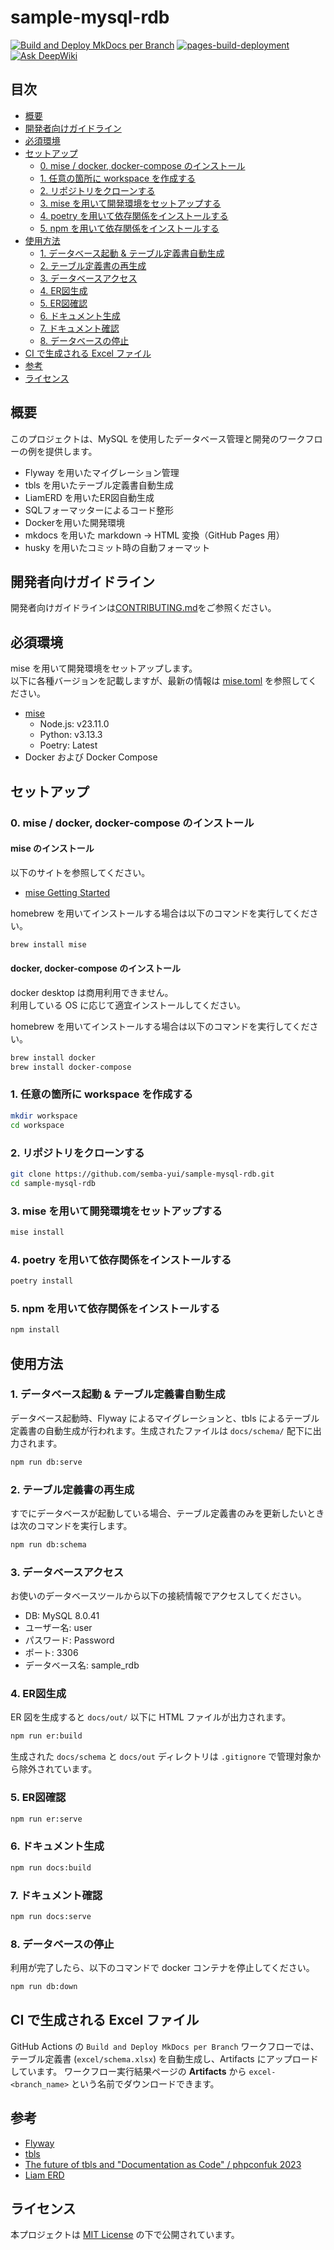 # sample-mysql-rdb

[![Build and Deploy MkDocs per Branch](https://github.com/semba-yui/sample-mysql-rdb/actions/workflows/build-and-deploy.yml/badge.svg)](https://github.com/semba-yui/sample-mysql-rdb/actions/workflows/build-and-deploy.yml)
[![pages-build-deployment](https://github.com/semba-yui/sample-mysql-rdb/actions/workflows/pages/pages-build-deployment/badge.svg?branch=gh-pages)](https://github.com/semba-yui/sample-mysql-rdb/actions/workflows/pages/pages-build-deployment)
[![Ask DeepWiki](https://deepwiki.com/badge.svg)](https://deepwiki.com/semba-yui/sample-mysql-rdb)

## 目次

- [概要](#概要)
- [開発者向けガイドライン](#開発者向けガイドライン)
- [必須環境](#必須環境)
- [セットアップ](#セットアップ)
  - [0. mise / docker, docker-compose のインストール](#0-mise--docker-docker-compose-のインストール)
  - [1. 任意の箇所に workspace を作成する](#1-任意の箇所に-workspace-を作成する)
  - [2. リポジトリをクローンする](#2-リポジトリをクローンする)
  - [3. mise を用いて開発環境をセットアップする](#3-mise-を用いて開発環境をセットアップする)
  - [4. poetry を用いて依存関係をインストールする](#4-poetry-を用いて依存関係をインストールする)
  - [5. npm を用いて依存関係をインストールする](#5-npm-を用いて依存関係をインストールする)
- [使用方法](#使用方法)
  - [1. データベース起動 & テーブル定義書自動生成](#1-データベース起動--テーブル定義書自動生成)
  - [2. テーブル定義書の再生成](#2-テーブル定義書の再生成)
  - [3. データベースアクセス](#3-データベースアクセス)
  - [4. ER図生成](#4-er図生成)
  - [5. ER図確認](#5-er図確認)
  - [6. ドキュメント生成](#6-ドキュメント生成)
  - [7. ドキュメント確認](#7-ドキュメント確認)
  - [8. データベースの停止](#8-データベースの停止)
- [CI で生成される Excel ファイル](#ci-で生成される-excel-ファイル)
- [参考](#参考)
- [ライセンス](#ライセンス)

## 概要

このプロジェクトは、MySQL を使用したデータベース管理と開発のワークフローの例を提供します。

- Flyway を用いたマイグレーション管理
- tbls を用いたテーブル定義書自動生成
- LiamERD を用いたER図自動生成
- SQLフォーマッターによるコード整形
- Dockerを用いた開発環境
- mkdocs を用いた markdown → HTML 変換（GitHub Pages 用）
- husky を用いたコミット時の自動フォーマット

## 開発者向けガイドライン

開発者向けガイドラインは[CONTRIBUTING.md](CONTRIBUTING.md)をご参照ください。

## 必須環境

mise を用いて開発環境をセットアップします。\
以下に各種バージョンを記載しますが、最新の情報は [mise.toml](./mise.toml) を参照してください。

- [mise](https://mise.jdx.dev/)
  - Node.js: v23.11.0
  - Python: v3.13.3
  - Poetry: Latest
- Docker および Docker Compose

## セットアップ

### 0. mise / docker, docker-compose のインストール

#### mise のインストール

以下のサイトを参照してください。

- [mise Getting Started](https://mise.jdx.dev/getting-started.html)

homebrew を用いてインストールする場合は以下のコマンドを実行してください。

```bash
brew install mise
```

#### docker, docker-compose のインストール

docker desktop は商用利用できません。\
利用している OS に応じて適宜インストールしてください。

homebrew を用いてインストールする場合は以下のコマンドを実行してください。

```bash
brew install docker
brew install docker-compose
```

### 1. 任意の箇所に workspace を作成する

```bash
mkdir workspace
cd workspace
```

### 2. リポジトリをクローンする

```bash
git clone https://github.com/semba-yui/sample-mysql-rdb.git
cd sample-mysql-rdb
```

### 3. mise を用いて開発環境をセットアップする

```bash
mise install
```

### 4. poetry を用いて依存関係をインストールする

```bash
poetry install
```

### 5. npm を用いて依存関係をインストールする

```bash
npm install
```

## 使用方法

### 1. データベース起動 & テーブル定義書自動生成

データベース起動時、Flyway によるマイグレーションと、tbls によるテーブル定義書の自動生成が行われます。生成されたファイルは `docs/schema/` 配下に出力されます。

```bash
npm run db:serve
```

### 2. テーブル定義書の再生成

すでにデータベースが起動している場合、テーブル定義書のみを更新したいときは次のコマンドを実行します。

```bash
npm run db:schema
```

### 3. データベースアクセス

お使いのデータベースツールから以下の接続情報でアクセスしてください。

- DB: MySQL 8.0.41
- ユーザー名: user
- パスワード: Password
- ポート: 3306
- データベース名: sample\_rdb

### 4. ER図生成

ER 図を生成すると `docs/out/` 以下に HTML ファイルが出力されます。

```bash
npm run er:build
```

生成された `docs/schema` と `docs/out` ディレクトリは `.gitignore` で管理対象から除外されています。

### 5. ER図確認

```bash
npm run er:serve
```

### 6. ドキュメント生成

```bash
npm run docs:build
```

### 7. ドキュメント確認

```bash
npm run docs:serve
```

### 8. データベースの停止

利用が完了したら、以下のコマンドで docker コンテナを停止してください。

```bash
npm run db:down
```

## CI で生成される Excel ファイル

GitHub Actions の `Build and Deploy MkDocs per Branch` ワークフローでは、
テーブル定義書 (`excel/schema.xlsx`) を自動生成し、Artifacts にアップロードしています。
ワークフロー実行結果ページの **Artifacts** から `excel-<branch_name>` という名前でダウンロードできます。

## 参考

- [Flyway](https://flywaydb.org/)
- [tbls](https://github.com/k1LoW/tbls)
- [The future of tbls and "Documentation as Code" / phpconfuk 2023](https://speakerdeck.com/k1low/phpconfuk-2023)
- [Liam ERD](https://liambx.com/)

## ライセンス

本プロジェクトは [MIT License](LICENSE) の下で公開されています。


